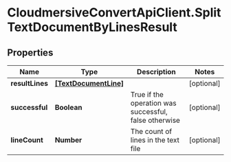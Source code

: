 # CloudmersiveConvertApiClient.SplitTextDocumentByLinesResult

## Properties
Name | Type | Description | Notes
------------ | ------------- | ------------- | -------------
**resultLines** | [**[TextDocumentLine]**](TextDocumentLine.md) |  | [optional] 
**successful** | **Boolean** | True if the operation was successful, false otherwise | [optional] 
**lineCount** | **Number** | The count of lines in the text file | [optional] 


